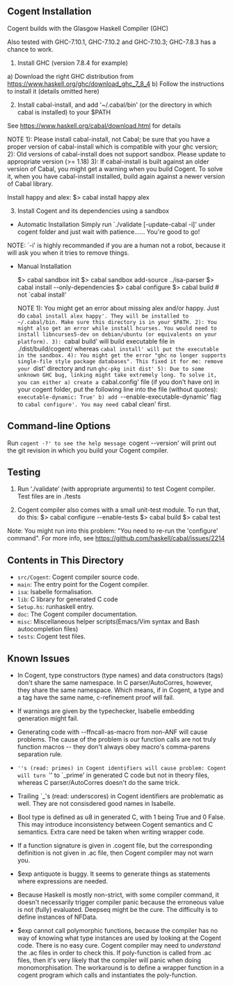Cogent Installation
------------------

Cogent builds with the Glasgow Haskell Compiler (GHC)

Also tested with GHC-7.10.1, GHC-7.10.2 and GHC-7.10.3; GHC-7.8.3 has a chance to work.

1. Install GHC (version 7.8.4 for example)

  a) Download the right GHC distribution from https://www.haskell.org/ghc/download_ghc_7_8_4
  b) Follow the instructions to install it (details omitted here)



2. Install cabal-install, and add '~/.cabal/bin' (or the directory in which cabal is installed) to your $PATH

  See https://www.haskell.org/cabal/download.html for details
  
  NOTE 1): Please install cabal-install, not Cabal; be sure that you have a proper version of cabal-install which 
           is compatible with your ghc version;
       2): Old versions of cabal-install does not support sandbox. Please update to appropriate version (>= 1.18)
       3): If cabal-install is built against an older version of Cabal, you might get
             a warning when you build Cogent. To solve it, when you have cabal-install installed, build again against
             a newer version of Cabal library.

  Install happy and alex:
  $> cabal install happy alex

3. Install Cogent and its dependencies using a sandbox

* Automatic Installation
Simply run `./validate [-update-cabal -i]' under cogent folder and just wait with patience...... You're good to go!

NOTE: `-i' is highly recommanded if you are a human not a robot, because it will ask you when it tries to remove things.


* Manual Installation

  $> cabal sandbox init
  $> cabal sandbox add-source ../isa-parser
  $> cabal install --only-dependencies
  $> cabal configure
  $> cabal build  # not `cabal install'

  NOTE 1): You might get an error about missing alex and/or happy. Just do `cabal install alex happy'.
             They will be installed to ~/.cabal/bin. Make sure this directory is in your $PATH.
       2): You might also get an error while install hcurses. You would need to install libncurses5-dev on
           debian/ubuntu (or equivalents on your platform).
       3): `cabal build' will build executable file in ./dist/build/cogent/ whereas `cabal install'
             will put the executable in the sandbox.
       4): You might get the error "ghc no longer supports single-file style package databases".
             This fixed it for me: remove your `dist' directory and run `ghc-pkg init dist'
       5): Due to some unknown GHC bug, linking might take extremely long. To solve it, you can either
           a) create a `cabal.config' file (if you don't have on) in your cogent folder, put the following 
              line into the file (without quotes): `executable-dynamic: True'
           b) add `--enable-executable-dynamic' flag to `cabal configure'. You may need `cabal clean' first. 

Command-line Options
--------------------

Run `cogent -?' to see the help message
`cogent --version' will print out the git revision in which you build your Cogent compiler.


Testing
-------

1. Run ‘./validate’ (with appropriate arguments) to test Cogent compiler. Test files are in ./tests

2. Cogent compiler also comes with a small unit-test module. To run that, do this:
  $> cabal configure --enable-tests
  $> cabal build
  $> cabal test

Note: You might run into this problem: "You need to re-run the 'configure' command".
      For more info, see <https://github.com/haskell/cabal/issues/2214>

Contents in This Directory
--------------------------
* `src/Cogent`: Cogent compiler source code.
* `main`: The entry point for the Cogent compiler.
* `isa`: Isabelle formalisation.
* `lib`: C library for generated C code
* `Setup.hs`: runhaskell entry.
* `doc`: The Cogent compiler documentation.
* `misc`: Miscellaneous helper scripts(Emacs/Vim syntax and Bash autocompletion files)
* `tests`: Cogent test files.


Known Issues
----------

* In Cogent, type constructors (type names) and data constructors (tags) don't share
the same namespace. In C parser/AutoCorres, however, they share the same 
namespace. Which means, if in Cogent, a type and a tag have the same name,
c-refinement proof will fail.

* If warnings are given by the typechecker, Isabelle embedding generation might
fail.

* Generating code with --ffncall-as-macro from non-ANF will cause problems. The
cause of the problem is our function calls are not truly function macros -- they
don't always obey macro's comma-parens separation rule.

* `''s (read: primes) in Cogent identifiers will cause problem: Cogent will turn `'' to
`_prime' in generated C code but not in theory files, whereas C parser/AutoCorres
doesn't do the same trick.

* Trailing `_'s (read: underscores) in Cogent identifiers are problematic as well.
They are not consisdered good names in Isabelle.

* Bool type is defined as u8 in generated C, with 1 being True and 0 False. This may
introduce inconsistency between Cogent semantics and C semantics. Extra care need be
taken when writing wrapper code.

* If a function signature is given in .cogent file, but the corresponding definition
is not given in .ac file, then Cogent compiler may not warn you.

* $exp antiquote is buggy. It seems to generate things as statements where expressions
are needed.

* Because Haskell is mostly non-strict, with some compiler command, it doesn't necessarily 
trigger compiler panic because the erroneous value is not (fully) evaluated.
Deepseq might be the cure. The difficulty is to define instances of NFData.

* $exp cannot call polymorphic functions, because the compiler has no way of knowing
what type instances are used by looking at the Cogent code. There is no easy cure. Cogent
compiler may need to *understand* the .ac files in order to check this. If poly-function
is called from .ac files, then it's very likely that the compiler will panic when
doing monomorphisation. The workaround is to define a wrapper function in a cogent program
which calls and instantiates the poly-function.
